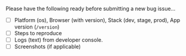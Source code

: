 Please have the following ready before submitting a new bug issue...

- [ ] Platform (os), Browser (with version), Stack (dev, stage, prod), App version (`/version`)
- [ ] Steps to reproduce
- [ ] Logs (text) from developer console.
- [ ] Screenshots (if applicable)
